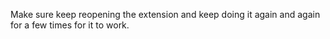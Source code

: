 Make sure keep reopening the extension and keep doing it again and again for a few times for it to work.
